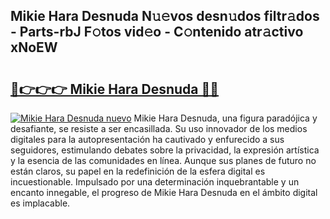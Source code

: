 ## Mikie Hara Desnuda N𝚞𝚎vos desn𝚞dos filtr𝚊dos - Parts-rbJ F𝚘tos vid𝚎o - C𝚘ntenido atr𝚊ctivo xNoEW

# <h2><a href="http://mb1w3sl.tromn.icu/?c=Mikie+Hara+Desnuda">🔗👉👉👉 Mikie Hara Desnuda 🔗🔗</a></h2>

[![Mikie Hara Desnuda nuevo](https://i.imgur.com/pEAQMta.gif)](http://mb1w3sl.tromn.icu/?c=Mikie+Hara+Desnuda)
Mikie Hara Desnuda, una figura paradójica y desafiante, se resiste a ser encasillada. Su uso innovador de los medios digitales para la autopresentación ha cautivado y enfurecido a sus seguidores, estimulando debates sobre la privacidad, la expresión artística y la esencia de las comunidades en línea. Aunque sus planes de futuro no están claros, su papel en la redefinición de la esfera digital es incuestionable. Impulsado por una determinación inquebrantable y un encanto innegable, el progreso de Mikie Hara Desnuda en el ámbito digital es implacable.
